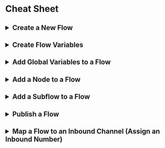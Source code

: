 # Cheat Sheet

## <details><summary>Create a New Flow</summary>![New Flow](./assets/newFlow2.gif)</details>

## <details><summary>Create Flow Variables</summary>![Flow Variable](./assets/flowVariable.gif)</details>

## <details><summary>Add Global Variables to a Flow</summary>![Global Variable](./assets/globalVariable.gif)</details>

## <details><summary>Add a Node to a Flow</summary>![Add Node](./assets/addNode.gif)</details>

## <details><summary>Add a Subflow to a Flow</summary>![Add Subflow](./assets/addSubFlow.gif)</details>

## <details><summary>Publish a Flow</summary>![Publish Flow](./assets/publishFlow.gif)</details>

## <details><summary>Map a Flow to an Inbound Channel (Assign an Inbound Number)</summary>![Map Channel](./assets/mapChannel.gif)</details>